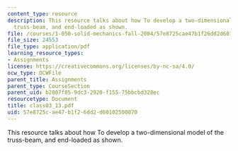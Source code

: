 ```yaml
---
content_type: resource
description: This resource talks about how To develop a two-dimensional model of the
  truss-beam, and end-loaded as shown.
file: /courses/1-050-solid-mechanics-fall-2004/57e8725cae47b1f26dd2d60102500070_class03_13.pdf
file_size: 24553
file_type: application/pdf
learning_resource_types:
- Assignments
license: https://creativecommons.org/licenses/by-nc-sa/4.0/
ocw_type: OCWFile
parent_title: Assignments
parent_type: CourseSection
parent_uid: b2807f85-9dc3-2920-f155-75bbcbd328ec
resourcetype: Document
title: class03_13.pdf
uid: 57e8725c-ae47-b1f2-6dd2-d60102500070
---
```

This resource talks about how To develop a two-dimensional model of the truss-beam, and end-loaded as shown.